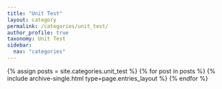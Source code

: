 ```yaml
---
title: "Unit Test"
layout: category
permalink: /categories/unit_test/
author_profile: true
taxonomy: Unit Test
sidebar:
  nav: "categories"
---
```


{% assign posts = site.categories.unit_test %}
{% for post in posts %} {% include archive-single.html type=page.entries_layout %} {% endfor %}